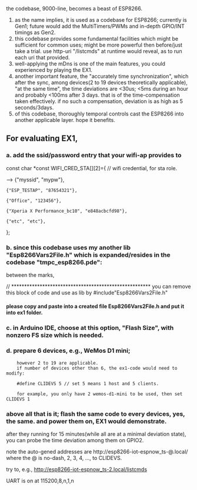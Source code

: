 the codebase, 9000-line, becomes a beast of ESP8266.

1. as the name implies, it is used as a codebase for ESP8266; currently is Gen1; future would add the MultiTimers/PWMs and in-depth GPIO/INT timings as Gen2.
2. this codebase provides some fundamental facilities which might be sufficient for common uses; might be more powerful then before/just take a trial. use http-uri "/listcmds" at runtime would reveal, as to run each uri that provided.
3. well-applying the mDns is one of the main features, you could experienced by playing the EX1.
4. another important feature, the "accurately time synchronization", which after the sync, among devices(2 to 19 devices theoretically applicable), "at the same time", the time deviations are <30us; <5ms during an hour
   and probably <100ms after 3 days. that is of the time-compensation taken effectively. if no such a compensation, deviation is as high as 5 seconds/3days.
5. of this codebase, thoroughly temporal controls cast the ESP8266 into another applicable layer. hope it benefits.

## For evaluating EX1,

### a. add the ssid/password entry that your wifi-ap provides to

const char *const WIFI_CRED_STA[][2]={ // wifi credential, for sta role.

-->    {"myssid", "mypw"},

    {"ESP_TESTAP", "87654321"},
    
    {"Office", "123456"},
    
    {"Xperia X Performance_bc10", "e848acbcfd98"},
    
    {"etc", "etc"},
    
};

### b. since this codebase uses my another lib "Esp8266Vars2File.h" which is expanded/resides in the codebase "tmpc_esp8266.pde":
between the marks,

// ****************************************************** you can remove this block of code and use as lib by #include"Esp8266Vars2File.h"

#### please copy and paste into a created file Esp8266Vars2File.h and put it into ex1 folder.

### c. in Arduino IDE, choose at this option, "Flash Size", with nonzero FS size which is needed.

### d. prepare 6 devices, e.g., WeMos D1 mini;
        however 2 to 19 are applicable.
        if number of devices other than 6, the ex1-code would need to modify:

        #define CLIDEVS 5 // set 5 means 1 host and 5 clients.

        for example, you only have 2 wemos-d1-mini to be used, then set CLIDEVS 1

### above all that is it; flash the same code to every devices, yes, the same. and power them on, EX1 would demonstrate.

after they running for 15 minutes(while all are at a minimal deviation state), you can probe the time deviation among them on GPIO2.

note the auto-gened addresses are http://esp8266-iot-espnow_ts-@.local/ where the @ is no-dash, 2, 3, 4, ..., to CLIDEVS.

try to, e.g., http://esp8266-iot-espnow_ts-2.local/listcmds

UART is on at 115200,8,n,1,n
